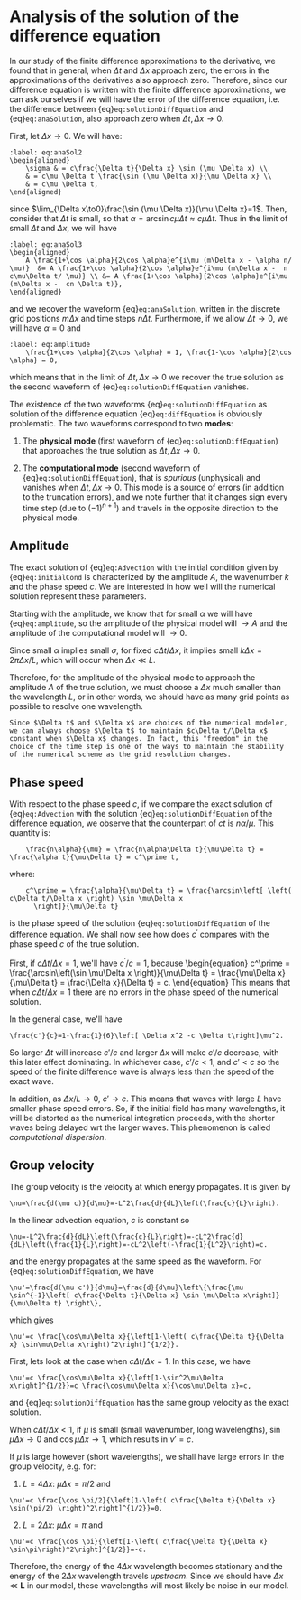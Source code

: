 # Analysis of the solution of the difference equation

In our study of the finite difference approximations to the derivative, we found that in general, when $\Delta t$ and $\Delta x$ approach zero, the errors in the approximations of the derivatives also approach zero. Therefore, since our difference equation is written with the finite difference approximations, we can ask ourselves if we will have the error of the difference equation, i.e. the difference between {eq}`eq:solutionDiffEquation` and {eq}`eq:anaSolution`, also approach zero when $\Delta t, \Delta x \to 0$.

First, let $\Delta x \to 0$. We will have:
```{math}
:label: eq:anaSol2
\begin{aligned}
	\sigma & = c\frac{\Delta t}{\Delta x} \sin (\mu \Delta x) \\
	& = c\mu \Delta t \frac{\sin (\mu \Delta x)}{\mu \Delta x} \\
	& = c\mu \Delta t,
\end{aligned}
````

since $\lim_{\Delta x\to0}\frac{\sin (\mu \Delta x)}{\mu \Delta x}=1$. Then, consider that $\Delta t$ is small, so that $\alpha=\arcsin c\mu\Delta t \approx c\mu\Delta t$. Thus in the limit of small $\Delta t$ and $\Delta x$, we will have

```{math}
:label: eq:anaSol3
\begin{aligned}
	A \frac{1+\cos \alpha}{2\cos \alpha}e^{i\mu (m\Delta x - \alpha n/ \mu)}  &= A \frac{1+\cos \alpha}{2\cos \alpha}e^{i\mu (m\Delta x -  n c\mu\Delta t/ \mu)} \\ &= A \frac{1+\cos \alpha}{2\cos \alpha}e^{i\mu (m\Delta x -  cn \Delta t)},
\end{aligned}
````

and we recover the waveform {eq}`eq:anaSolution`, written in the discrete grid positions $m\Delta x$ and time steps $n \Delta t$. Furthermore, if we allow $\Delta t \to 0$, we will have $\alpha = 0$ and

```{math}
:label: eq:amplitude
	\frac{1+\cos \alpha}{2\cos \alpha} = 1, \frac{1-\cos \alpha}{2\cos \alpha} = 0,
```

which means that in the limit of $\Delta t, \Delta x \to 0$ we recover the true solution as the second waveform of {eq}`eq:solutionDiffEquation` vanishes.

The existence of the two waveforms {eq}`eq:solutionDiffEquation` as solution of the difference equation {eq}`eq:diffEquation` is obviously problematic. The two waveforms correspond to two **modes**:

1. The **physical mode** (first waveform of {eq}`eq:solutionDiffEquation`) that approaches the true solution as $\Delta t, \Delta x \to 0$.

2. The **computational mode** (second waveform of {eq}`eq:solutionDiffEquation`), that is *spurious* (unphysical) and vanishes when $\Delta t, \Delta x \to 0$. This mode is a source of errors (in addition to the truncation errors), and we note further that it changes sign every time step (due to $(-1)^{n+1}$) and travels in the opposite direction to the physical mode.


## Amplitude

The exact solution of {eq}`eq:Advection` with the initial condition given by {eq}`eq:initialCond` is characterized by the amplitude $A$, the wavenumber $k$ and the phase speed $c$. We are interested in how well will the numerical solution represent these parameters. 

Starting with the amplitude, we know that for small $\alpha$ we will have {eq}`eq:amplitude`, so the amplitude of the physical model will $\to A$ and the amplitude of the computational model will 
$\to 0$. 

Since small $\alpha$ implies small $\sigma$, for fixed $c\Delta t/\Delta x$, it implies small $k\Delta x = 2\pi\Delta x/L$, which will occur when $\Delta x \ll L$. 

Therefore, for the amplitude of the physical mode to approach the amplitude $A$ of the true solution, we must choose a $\Delta x$ much smaller than the wavelength $L$, or in other words, we should have as many grid points as possible to resolve one wavelength. 

```{note}
Since $\Delta t$ and $\Delta x$ are choices of the numerical modeler, we can always choose $\Delta t$ to maintain $c\Delta t/\Delta x$ constant when $\Delta x$ changes. In fact, this "freedom" in the choice of the time step is one of the ways to maintain the stability of the numerical scheme as the grid resolution changes.
```

## Phase speed

With respect to the phase speed $c$, if we compare the exact solution of {eq}`eq:Advection` with the solution {eq}`eq:solutionDiffEquation` of the difference equation, we observe that the counterpart of $ct$ is $n\alpha/\mu$. This quantity is:

```{math}
	\frac{n\alpha}{\mu} = \frac{n\alpha\Delta t}{\mu\Delta t} =  \frac{\alpha t}{\mu\Delta t} = c^\prime t,
```

where:

```{math}
	c^\prime = \frac{\alpha}{\mu\Delta t} = \frac{\arcsin\left[ \left( c\Delta t/\Delta x \right) \sin \mu\Delta x
	  \right]}{\mu\Delta t}
```

is the phase speed of the solution {eq}`eq:solutionDiffEquation` of the difference equation. We shall now see how does $c^\prime$ compares with the phase speed $c$ of the true solution.

First, if $c\Delta t/\Delta x = 1$, we'll have $c^\prime/c = 1$, because
\begin{equation}
	c^\prime = \frac{\arcsin\left(\sin \mu\Delta x
	  \right)}{\mu\Delta t} = \frac{\mu\Delta x}{\mu\Delta t} = \frac{\Delta x}{\Delta t} = c.
\end{equation}
This means that when $c\Delta t/\Delta x = 1$ there are no errors in the phase speed of the numerical solution.

In the general case, we'll have

```{math}
\frac{c'}{c}=1-\frac{1}{6}\left[ \Delta x^2 -c \Delta t\right]\mu^2.
```

So larger $\Delta t$ will increase $c'/c$ and larger $\Delta x$ will make $c'/c$ decrease, with this later effect dominating. In whichever case, $c'/c < 1$, and $c'<c$ so the speed of the finite difference wave is always less than the speed of the exact wave. 

In addition, as $\Delta x/L \to 0$, $c' \to c$. This means that waves with large $L$ have smaller phase speed errors. So, if the initial field has many wavelengths, it will be distorted as the numerical integration proceeds, with the shorter waves being delayed wrt the larger waves. This phenomenon is called *computational dispersion*.

## Group velocity

The group velocity is the velocity at which energy propagates. It is given by

```{math}
\nu=\frac{d(\mu c)}{d\mu}=-L^2\frac{d}{dL}\left(\frac{c}{L}\right).
```

In the linear advection equation, $c$ is constant so

```{math}
\nu=-L^2\frac{d}{dL}\left(\frac{c}{L}\right)=-cL^2\frac{d}{dL}\left(\frac{1}{L}\right)=-cL^2\left(-\frac{1}{L^2}\right)=c.
```

and the energy propagates at the same speed as the waveform. For {eq}`eq:solutionDiffEquation`, we have

```{math}
\nu'=\frac{d(\mu c')}{d\mu}=\frac{d}{d\mu}\left\{\frac{\mu \sin^{-1}\left[ c\frac{\Delta t}{\Delta x} \sin \mu\Delta x\right]}{\mu\Delta t} \right\},
```

which gives

```{math}
\nu'=c \frac{\cos\mu\Delta x}{\left[1-\left( c\frac{\Delta t}{\Delta x} \sin\mu\Delta x\right)^2\right]^{1/2}}.
```

First, lets look at the case when $c\Delta t/\Delta x = 1$. In this case, we have

```{math}
\nu'=c \frac{\cos\mu\Delta x}{\left[1-\sin^2\mu\Delta x\right]^{1/2}}=c \frac{\cos\mu\Delta x}{\cos\mu\Delta x}=c,
```

and {eq}`eq:solutionDiffEquation` has the same group velocity as the exact solution. 

When $c\Delta t/\Delta x < 1$, if $\mu$ is small (small wavenumber, long wavelengths), $\sin \mu\Delta x \to 0$ and $\cos \mu\Delta x \to 1$, which results in $\nu'=c$. 

If $\mu$ is large however (short wavelengths), we shall have large errors in the group velocity, e.g. for:

1. $L=4\Delta x$: $\mu\Delta x=\pi/2$ and

```{math}
\nu'=c \frac{\cos \pi/2}{\left[1-\left( c\frac{\Delta t}{\Delta x} \sin(\pi/2) \right)^2\right]^{1/2}}=0.
```

2. $L=2\Delta x$: $\mu\Delta x=\pi$ and

```{math}
\nu'=c \frac{\cos \pi}{\left[1-\left( c\frac{\Delta t}{\Delta x} \sin\pi\right)^2\right]^{1/2}}=-c.
```

Therefore, the energy of the $4\Delta x$ wavelength becomes stationary and the energy of the $2\Delta x$ wavelength travels *upstream*. Since we should have $\Delta x \ll \mathbf{L}$ in our model, these wavelengths will most likely be noise in our model.

